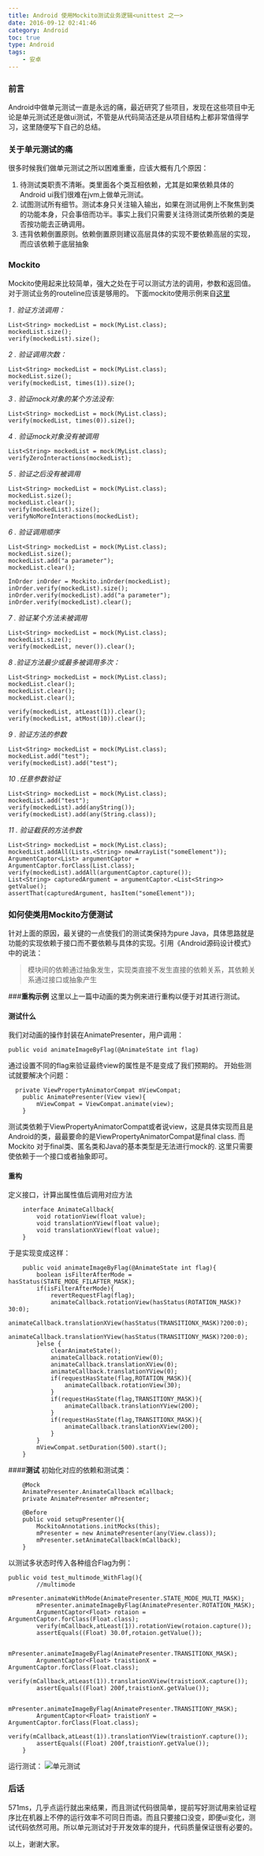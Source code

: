 ```yaml
---
title: Android 使用Mockito测试业务逻辑<unittest 之一>
date: 2016-09-12 02:41:46
category: Android
toc: true
type: Android
tags: 
	- 安卓
---
```


### **前言**
Android中做单元测试一直是永远的痛，最近研究了些项目，发现在这些项目中无论是单元测试还是做ui测试，不管是从代码简洁还是从项目结构上都非常值得学习，这里随便写下自己的总结。

### **关于单元测试的痛**
很多时候我们做单元测试之所以困难重重，应该大概有几个原因：
1.  待测试类职责不清晰。类里面各个类互相依赖，尤其是如果依赖具体的Android ui我们很难在jvm上做单元测试。
2. 试图测试所有细节。测试本身只关注输入输出，如果在测试用例上不聚焦到类的功能本身，只会事倍而功半。事实上我们只需要关注待测试类所依赖的类是否按功能去正确调用。
3. 违背依赖倒置原则。依赖倒置原则建议高层具体的实现不要依赖高层的实现，而应该依赖于底层抽象

### **Mockito**
Mockito使用起来比较简单，强大之处在于可以测试方法的调用，参数和返回值。对于测试业务的routeline应该是够用的。
下面mockito使用示例来自[这里](http://www.baeldung.com/mockito-verify)

*1 . 验证方法调用：*
```
List<String> mockedList = mock(MyList.class);
mockedList.size();
verify(mockedList).size();
```
 *2 . 验证调用次数：*
```
List<String> mockedList = mock(MyList.class);
mockedList.size();
verify(mockedList, times(1)).size();
```
*3 . 验证mock对象的某个方法没有:*
```
List<String> mockedList = mock(MyList.class);
verify(mockedList, times(0)).size();
```
*4 . 验证mock对象没有被调用*

```
List<String> mockedList = mock(MyList.class);
verifyZeroInteractions(mockedList);
```

*5 . 验证之后没有被调用*
```
List<String> mockedList = mock(MyList.class);
mockedList.size();
mockedList.clear();
verify(mockedList).size();
verifyNoMoreInteractions(mockedList);
```
*6 . 验证调用顺序*
```
List<String> mockedList = mock(MyList.class);
mockedList.size();
mockedList.add("a parameter");
mockedList.clear();
 
InOrder inOrder = Mockito.inOrder(mockedList);
inOrder.verify(mockedList).size();
inOrder.verify(mockedList).add("a parameter");
inOrder.verify(mockedList).clear();
```
*7 . 验证某个方法未被调用*
```
List<String> mockedList = mock(MyList.class);
mockedList.size();
verify(mockedList, never()).clear();
```

*8 .验证方法最少或最多被调用多次：*
```
List<String> mockedList = mock(MyList.class);
mockedList.clear();
mockedList.clear();
mockedList.clear();
 
verify(mockedList, atLeast(1)).clear();
verify(mockedList, atMost(10)).clear();
```
*9 . 验证方法的参数*
```
List<String> mockedList = mock(MyList.class);
mockedList.add("test");
verify(mockedList).add("test");
```
*10 .任意参数验证*
```
List<String> mockedList = mock(MyList.class);
mockedList.add("test");
verify(mockedList).add(anyString());
verify(mockedList).add(any(String.class));
```
*11 . 验证截获的方法参数*
```
List<String> mockedList = mock(MyList.class);
mockedList.addAll(Lists.<String> newArrayList("someElement"));
ArgumentCaptor<List> argumentCaptor = ArgumentCaptor.forClass(List.class);
verify(mockedList).addAll(argumentCaptor.capture());
List<String> capturedArgument = argumentCaptor.<List<String>> getValue();
assertThat(capturedArgument, hasItem("someElement"));
```
### **如何使类用Mockito方便测试**

针对上面的原因，最关键的一点使我们的测试类保持为pure Java，具体思路就是功能的实现依赖于接口而不要依赖与具体的实现。引用《Android源码设计模式》中的说法：

> 模块间的依赖通过抽象发生，实现类直接不发生直接的依赖关系，其依赖关系通过接口或抽象产生

###**重构示例**
这里以上一篇中动画的类为例来进行重构以便于对其进行测试。

#### **测试什么**
我们对动画的操作封装在AnimatePresenter，用户调用：
```
public void animateImageByFlag(@AnimateState int flag)
```
通过设置不同的flag来验证最终view的属性是不是变成了我们预期的。
开始些测试就要解决个问题：
```
  private ViewPropertyAnimatorCompat mViewCompat;
    public AnimatePresenter(View view){
        mViewCompat = ViewCompat.animate(view);
    }
```
测试类依赖于ViewPropertyAnimatorCompat或者说view，这是具体实现而且是Android的类，最最要命的是ViewPropertyAnimatorCompat是final class. 而Mockito 对于final类、匿名类和Java的基本类型是无法进行mock的.
这里只需要使依赖于一个接口或者抽象即可。

#### **重构**
定义接口，计算出属性值后调用对应方法

```
    interface AnimateCallback{
        void rotationView(float value);
        void translationYView(float value);
        void translationXView(float value);
    }
```
于是实现变成这样：

```
    public void animateImageByFlag(@AnimateState int flag){
        boolean isFilterAfterMode = hasStatus(STATE_MODE_FILAFTER_MASK);
        if(isFilterAfterMode){
            revertRequestFlag(flag);
            animateCallback.rotationView(hasStatus(ROTATION_MASK)?30:0);
            animateCallback.translationXView(hasStatus(TRANSITIONX_MASK)?200:0);
            animateCallback.translationYView(hasStatus(TRANSITIONY_MASK)?200:0);
        }else {
            clearAnimateState();
            animateCallback.rotationView(0);
            animateCallback.translationXView(0);
            animateCallback.translationYView(0);
            if(requestHasState(flag,ROTATION_MASK)){
                animateCallback.rotationView(30);
            }
            if(requestHasState(flag,TRANSITIONY_MASK)){
                animateCallback.translationYView(200);
            }
            if(requestHasState(flag,TRANSITIONX_MASK)){
                animateCallback.translationXView(200);
            }
        }
        mViewCompat.setDuration(500).start();
    }
```
####**测试**
初始化对应的依赖和测试类：
  

```
    @Mock
    AnimatePresenter.AnimateCallback mCallback;
    private AnimatePresenter mPresenter;

    @Before
    public void setupPresenter(){
        MockitoAnnotations.initMocks(this);
        mPresenter = new AnimatePresenter(any(View.class));
        mPresenter.setAnimateCallback(mCallback);
    }
```
以测试多状态时传入各种组合Flag为例：

```
public void test_multimode_WithFlag(){
        //multimode
        mPresenter.animateWithMode(AnimatePresenter.STATE_MODE_MULTI_MASK);
        mPresenter.animateImageByFlag(AnimatePresenter.ROTATION_MASK);
        ArgumentCaptor<Float> rotaion = ArgumentCaptor.forClass(Float.class);
        verify(mCallback,atLeast(1)).rotationView(rotaion.capture());
        assertEquals((Float) 30.0f,rotaion.getValue());

        mPresenter.animateImageByFlag(AnimatePresenter.TRANSITIONX_MASK);
        ArgumentCaptor<Float> traistionX = ArgumentCaptor.forClass(Float.class);
        verify(mCallback,atLeast(1)).translationXView(traistionX.capture());
        assertEquals((Float) 200f,traistionX.getValue());

        mPresenter.animateImageByFlag(AnimatePresenter.TRANSITIONY_MASK);
        ArgumentCaptor<Float> traistionY = ArgumentCaptor.forClass(Float.class);
        verify(mCallback,atLeast(1)).translationYView(traistionY.capture());
        assertEquals((Float) 200f,traistionY.getValue());
    }
```

运行测试：
![单元测试](http://img.blog.csdn.net/20160527234157884)

### **后话**
571ms，几乎点运行就出来结果，而且测试代码很简单，提前写好测试用来验证程序比在机器上不停的运行效率不可同日而语。而且只要接口没变，即便ui变化，测试代码依然可用。所以单元测试对于开发效率的提升，代码质量保证很有必要的。

以上，谢谢大家。
